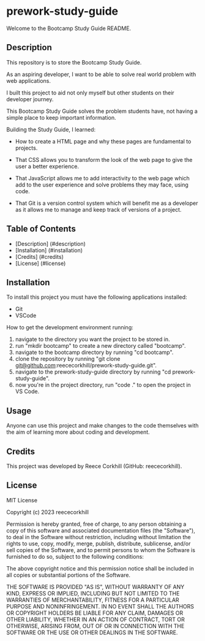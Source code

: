 # prework-study-guide

Welcome to the Bootcamp Study Guide README.

## Description

This repository is to store the Bootcamp Study Guide. 

As an aspiring developer, I want to be able to solve real world problem with web applications.

I built this project to aid not only myself but other students on their developer journey.

This Bootcamp Study Guide solves the problem students have, not having a simple place to keep important information.

Building the Study Guide, I learned:

- How to create a HTML page and why these pages are fundamental to projects. 

- That CSS allows you to transform the look of the web page to give the user a better experience. 

- That JavaScript allows me to add interactivity to the web page which add to the user experience and solve problems they may face, using code. 

- That Git is a version control system which will benefit me as a developer as it allows me to manage and keep track of versions of a project. 

## Table of Contents

- [Description] (#description)
- [Installation] (#installation)
- [Credits] (#credits)
- [License] (#license)

## Installation

To install this project you must have the following applications installed:

- Git
- VSCode

How to get the development environment running:

1. navigate to the directory you want the project to be stored in.
2. run "mkdir bootcamp" to create a new directory called "bootcamp".
3. navigate to the bootcamp directory by running "cd bootcamp".
4. clone the repository by running "git clone git@github.com:reececorkhill/prework-study-guide.git".
5. navigate to the prework-study-guide directory by running "cd prework-study-guide".
6. now you're in the project directory, run "code ." to open the project in VS Code.

## Usage

Anyone can use this project and make changes to the code themselves with the aim of learning more about coding and development.

## Credits

This project was developed by Reece Corkhill (GitHub: reececorkhill).

## License

MIT License

Copyright (c) 2023 reececorkhill

Permission is hereby granted, free of charge, to any person obtaining a copy
of this software and associated documentation files (the "Software"), to deal
in the Software without restriction, including without limitation the rights
to use, copy, modify, merge, publish, distribute, sublicense, and/or sell
copies of the Software, and to permit persons to whom the Software is
furnished to do so, subject to the following conditions:

The above copyright notice and this permission notice shall be included in all
copies or substantial portions of the Software.

THE SOFTWARE IS PROVIDED "AS IS", WITHOUT WARRANTY OF ANY KIND, EXPRESS OR
IMPLIED, INCLUDING BUT NOT LIMITED TO THE WARRANTIES OF MERCHANTABILITY,
FITNESS FOR A PARTICULAR PURPOSE AND NONINFRINGEMENT. IN NO EVENT SHALL THE
AUTHORS OR COPYRIGHT HOLDERS BE LIABLE FOR ANY CLAIM, DAMAGES OR OTHER
LIABILITY, WHETHER IN AN ACTION OF CONTRACT, TORT OR OTHERWISE, ARISING FROM,
OUT OF OR IN CONNECTION WITH THE SOFTWARE OR THE USE OR OTHER DEALINGS IN THE
SOFTWARE.